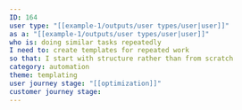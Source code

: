 ```yaml
---
ID: 164
user type: "[[example-1/outputs/user types/user|user]]"
as a: "[[example-1/outputs/user types/user|user]]"
who is: doing similar tasks repeatedly
I need to: create templates for repeated work
so that: I start with structure rather than from scratch
category: automation
theme: templating
user journey stage: "[[optimization]]"
customer journey stage:
---
```

